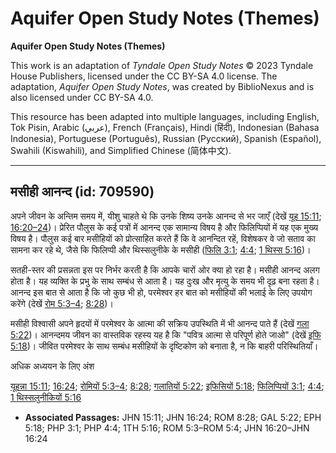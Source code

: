 # Aquifer Open Study Notes (Themes)

**Aquifer Open Study Notes (Themes)**

This work is an adaptation of *Tyndale Open Study Notes* © 2023 Tyndale House Publishers, licensed under the CC BY\-SA 4\.0 license. The adaptation, *Aquifer Open Study Notes*, was created by BiblioNexus and is also licensed under CC BY\-SA 4\.0\.

This resource has been adapted into multiple languages, including English, Tok Pisin, Arabic (عربي), French (Français), Hindi (हिंदी), Indonesian (Bahasa Indonesia), Portuguese (Português), Russian (Русский), Spanish (Español), Swahili (Kiswahili), and Simplified Chinese (简体中文).



--------------------------------

## मसीही आनन्द (id: 709590)

अपने जीवन के अन्तिम समय में, यीशु चाहते थे कि उनके शिष्य उनके आनन्द से भर जाएँ (देखें [यूह 15:11](https://ref.ly/John15:11); [16:20–24](https://ref.ly/John16:20-John16:24))। प्रेरित पौलुस के कई पत्रों में आनन्द एक सामान्य विषय है और फिलिप्पियों में यह एक मुख्य विषय है। पौलुस कई बार मसीहियों को प्रोत्साहित करते हैं कि वे आनन्दित रहें, विशेषकर वे जो सताव का सामना कर रहे थे, जैसे कि फिलिप्पी और थिस्सलुनीके के मसीही ([फिलि 3:1](https://ref.ly/Phil3:1); [4:4](https://ref.ly/Phil4:4); [1 थिस्स 5:16](https://ref.ly/1Thess5:16))।

सतही\-स्तर की प्रसन्नता इस पर निर्भर करती है कि आपके चारों ओर क्या हो रहा है। मसीही आनन्द अलग होता है। यह व्यक्ति के प्रभु के साथ सम्बंध से आता है। यह दुःख और मृत्यु के समय भी दृढ़ बना रहता है। आनन्द इस बात से आता है कि जो कुछ भी हो, परमेश्वर हर बात को मसीहियों की भलाई के लिए उपयोग करेंगे (देखें [रोम 5:3–4](https://ref.ly/Rom5:3-Rom5:4); [8:28](https://ref.ly/Rom8:28))।

मसीही विश्वासी अपने हृदयों में परमेश्वर के आत्मा की सक्रिय उपस्थिति में भी आनन्द पाते हैं (देखें [गला 5:22](https://ref.ly/Gal5:22))। आनन्दमय जीवन का वास्तविक रहस्य यह है कि "पवित्र आत्मा से परिपूर्ण होते जाओ" (देखें [इफि 5:18](https://ref.ly/Eph5:18))। जीवित परमेश्वर के साथ सम्बंध मसीहियों के दृष्टिकोण को बनाता है, न कि बाहरी परिस्थितियाँ।

अधिक अध्ययन के लिए अंश

[यूहन्ना 15:11](https://ref.ly/John15:11); [16:24](https://ref.ly/John16:24); [रोमियों 5:3–4](https://ref.ly/Rom5:3-Rom5:4); [8:28](https://ref.ly/Rom8:28); [गलातियों 5:22](https://ref.ly/Gal5:22); [इफिसियों 5:18](https://ref.ly/Eph5:18); [फिलिप्पियों 3:1](https://ref.ly/Phil3:1); [4:4](https://ref.ly/Phil4:4); [1 थिस्सलुनीकियों 5:16](https://ref.ly/1Thess5:16)

* **Associated Passages:** JHN 15:11; JHN 16:24; ROM 8:28; GAL 5:22; EPH 5:18; PHP 3:1; PHP 4:4; 1TH 5:16; ROM 5:3–ROM 5:4; JHN 16:20–JHN 16:24

